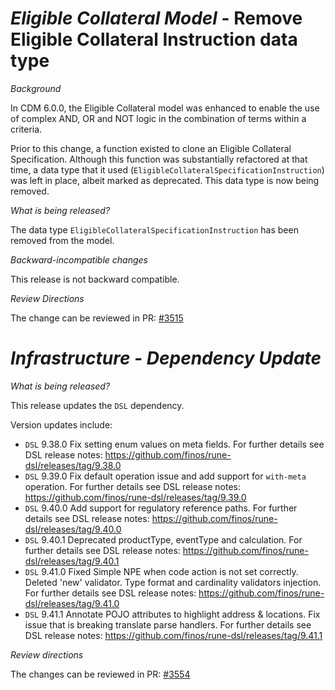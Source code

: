 # *Eligible Collateral Model* - Remove Eligible Collateral Instruction data type

_Background_

In CDM 6.0.0, the Eligible Collateral model was enhanced to enable the use of complex AND, OR and NOT logic in the combination of terms within a criteria.

Prior to this change, a function existed to clone an Eligible Collateral Specification.  Although this function was substantially refactored at that time, a data
type that it used (`EligibleCollateralSpecificationInstruction`) was left in place, albeit marked as deprecated.  This data type is now being removed.

_What is being released?_

The data type `EligibleCollateralSpecificationInstruction` has been removed from the model.

_Backward-incompatible changes_

This release is not backward compatible.

_Review Directions_

The change can be reviewed in PR: [#3515](https://github.com/finos/common-domain-model/pull/3515)

# _Infrastructure - Dependency Update_

_What is being released?_

This release updates the `DSL` dependency.

Version updates include:
- `DSL` 9.38.0 Fix setting enum values on meta fields. For further details see DSL release notes: https://github.com/finos/rune-dsl/releases/tag/9.38.0
- `DSL` 9.39.0 Fix default operation issue and add support for `with-meta` operation. For further details see DSL release notes: https://github.com/finos/rune-dsl/releases/tag/9.39.0
- `DSL` 9.40.0 Add support for regulatory reference paths. For further details see DSL release notes: https://github.com/finos/rune-dsl/releases/tag/9.40.0
- `DSL` 9.40.1 Deprecated productType, eventType and calculation. For further details see DSL release notes: https://github.com/finos/rune-dsl/releases/tag/9.40.1
- `DSL` 9.41.0 Fixed Simple NPE when code action is not set correctly. Deleted 'new' validator. Type format and cardinality validators injection. For further details see DSL release notes: https://github.com/finos/rune-dsl/releases/tag/9.41.0
- `DSL` 9.41.1 Annotate POJO attributes to highlight address & locations. Fix issue that is breaking translate parse handlers. For further details see DSL release notes: https://github.com/finos/rune-dsl/releases/tag/9.41.1

_Review directions_

The changes can be reviewed in PR: [#3554](https://github.com/finos/common-domain-model/pull/3554) 

